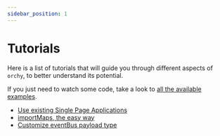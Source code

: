 ```yaml
---
sidebar_position: 1
---
```


# Tutorials

Here is a list of tutorials that will guide you through different aspects of `orchy`, to better understand its potential.

If you just need to watch some code, take a look to [all the available examples](https://github.com/orchy-mfe/orchy-examples).

- [Use existing Single Page Applications](./existing-spa.mdx)
- [importMaps, the easy way](./tutorial-import-maps.md)
- [Customize eventBus payload type](./customize-eventbus-payload-type.md)
